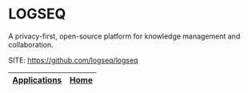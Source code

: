 # LOGSEQ
 
 A privacy-first, open-source platform for knowledge management  and collaboration.
 
 SITE: https://github.com/logseq/logseq

 | [Applications](https://portable-linux-apps.github.io/apps.html) | [Home](https://portable-linux-apps.github.io)
 | --- | --- |
